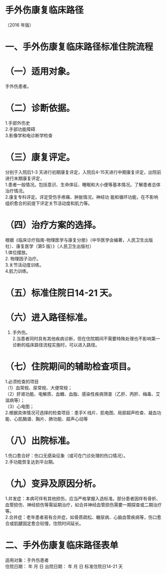 # 手外伤康复临床路径  
（2016 年版）  
# 一、手外伤康复临床路径标准住院流程  
# （一）适用对象。  
手外伤患者。  
# （二）诊断依据。  
1.手部外伤史  
2.手部功能障碍  
3.影像学和电诊断学检查  
# （三）康复评定。  
分别于入院后1-3 天进行初期康复评定，入院后4-15天进行中期康复评定，出院前进行末期康复评定，  
1.患者一般情况。包括意识、生命体征、睡眠和大小便等基本情况。了解患者总体治疗情况。  
2.康复专科评定。评定受伤手疼痛、肿胀情况，神经功 能和循环功能，在不影响组织愈合的前提下评定关节活动度和肌力等。  
# （四）治疗方案的选择。  
根据《临床诊疗指南-物理医学与康复分册》（中华医学会编著，人民卫生出版社）、康复医学（第5 版）》（人民卫生出版社）  
1.体位摆放。  
2. 物理因子治疗。  
3.关节活动度训练。  
4.肌力训练。  
# （五）标准住院日14-21 天。  
# （六）进入路径标准。  
1. 手外伤。  
2.当患者同时具有其他疾病诊断，但在住院期间不需要特殊处理也不影响第一诊断的临床路径流程实施时，可以进入路径。  
# （七）住院期间的辅助检查项目。  
1.必须检查的项目  
（1）血常规、尿常规、大便常规；  
（2）肝肾功能、电解质、血糖、血脂、感染性疾病筛查（乙肝、丙肝、梅毒、艾滋病等）；  
（3）心电图；  
2.根据具体情况可选择的检查项目：患手X 线片、肌电图、局部超声检查、凝血功能、心肌酶谱、胸片、肺功能、超声心动等  
# （八）出院标准。  
1.伤口愈合好：伤口无感染征象（或可在门诊处理的伤口情况）。  
2.手功能恢复达到平台期。  
# （九）变异及原因分析。  
1.并发症：本病可伴有其他损伤，应当严格掌握入选标准。部分患者因伴有骨折、血管损伤、神经损伤等需延期治疗，如合并神经血管损伤需要一期探查或二期治疗等。  
2.合并症：老年患者易有合并症，如骨质疏松、糖尿病、心脑血管疾病等，伤口愈合或肌腱固定愈合较慢，住院时间延长。  
# 二、手外伤康复临床路径表单  
适用对象：手外伤患者  
住院日期：   年  月  日   出院日期：   年  月  日    标准住院日14-21 天  
